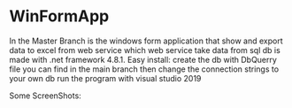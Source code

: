 # WinFormApp
In the Master Branch is the windows form application that show and export data to excel from web service which  web service take data from sql db is made with .net framework 4.8.1.
Easy install: create the db with DbQuerry file you can find in the main branch then change the connection strings to your own db run the program with visual studio 2019

Some ScreenShots: 



